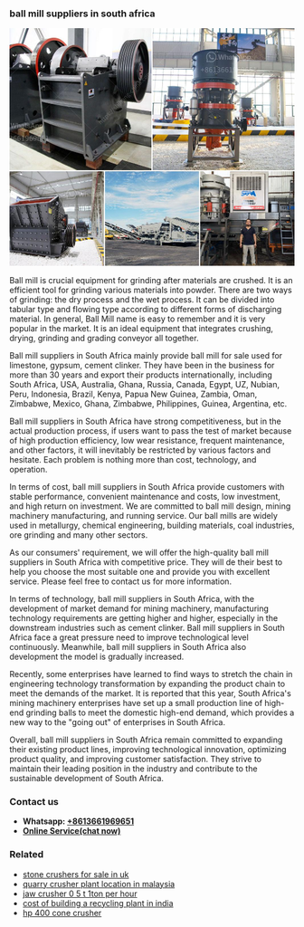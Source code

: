 <h3>ball mill suppliers in south africa</h3><img src='1708499213.jpg' alt=''><p>Ball mill is crucial equipment for grinding after materials are crushed. It is an efficient tool for grinding various materials into powder. There are two ways of grinding: the dry process and the wet process. It can be divided into tabular type and flowing type according to different forms of discharging material. In general, Ball Mill name is easy to remember and it is very popular in the market. It is an ideal equipment that integrates crushing, drying, grinding and grading conveyor all together.</p><p>Ball mill suppliers in South Africa mainly provide ball mill for sale used for limestone, gypsum, cement clinker. They have been in the business for more than 30 years and export their products internationally, including South Africa, USA, Australia, Ghana, Russia, Canada, Egypt, UZ, Nubian, Peru, Indonesia, Brazil, Kenya, Papua New Guinea, Zambia, Oman, Zimbabwe, Mexico, Ghana, Zimbabwe, Philippines, Guinea, Argentina, etc.</p><p>Ball mill suppliers in South Africa have strong competitiveness, but in the actual production process, if users want to pass the test of market because of high production efficiency, low wear resistance, frequent maintenance, and other factors, it will inevitably be restricted by various factors and hesitate. Each problem is nothing more than cost, technology, and operation.</p><p>In terms of cost, ball mill suppliers in South Africa provide customers with stable performance, convenient maintenance and costs, low investment, and high return on investment. We are committed to ball mill design, mining machinery manufacturing, and running service. Our ball mills are widely used in metallurgy, chemical engineering, building materials, coal industries, ore grinding and many other sectors.</p><p>As our consumers' requirement, we will offer the high-quality ball mill suppliers in South Africa with competitive price. They will de their best to help you choose the most suitable one and provide you with excellent service. Please feel free to contact us for more information.</p><p>In terms of technology, ball mill suppliers in South Africa, with the development of market demand for mining machinery, manufacturing technology requirements are getting higher and higher, especially in the downstream industries such as cement clinker. Ball mill suppliers in South Africa face a great pressure need to improve technological level continuously. Meanwhile, ball mill suppliers in South Africa also development the model is gradually increased.</p><p>Recently, some enterprises have learned to find ways to stretch the chain in engineering technology transformation by expanding the product chain to meet the demands of the market. It is reported that this year, South Africa's mining machinery enterprises have set up a small production line of high-end grinding balls to meet the domestic high-end demand, which provides a new way to the "going out" of enterprises in South Africa.</p><p>Overall, ball mill suppliers in South Africa remain committed to expanding their existing product lines, improving technological innovation, optimizing product quality, and improving customer satisfaction. They strive to maintain their leading position in the industry and contribute to the sustainable development of South Africa.</p><h3>Contact us</h3><ul><li><strong>Whatsapp:&nbsp;<a href="https://wa.me/8613661969651">+8613661969651</a></strong></li><li><a href="https://swt.shibang-china.com/?git&amp;zhl&amp;ball mill suppliers in south africa"><strong>Online Service(chat now)</strong></a></li></ul><h3>Related</h3><ul><li><a href='stone crushers for sale in uk.md'>stone crushers for sale in uk</a></li><li><a href='quarry crusher plant location in malaysia.md'>quarry crusher plant location in malaysia</a></li><li><a href='jaw crusher 0 5 t 1ton per hour.md'>jaw crusher 0 5 t 1ton per hour</a></li><li><a href='cost of building a recycling plant in india.md'>cost of building a recycling plant in india</a></li><li><a href='hp 400 cone crusher.md'>hp 400 cone crusher</a></li></ul>